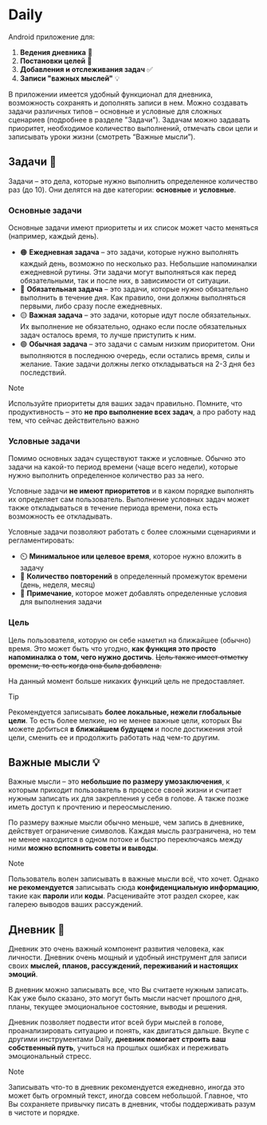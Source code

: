 # Daily
Android приложение для:
1. **Ведения дневника** 📒
2. **Постановки целей** 🎯
3. **Добавления и отслеживания задач** ✅
4. **Записи "важных мыслей"** 💡

В приложении имеется удобный функционал для дневника, возможность сохранять и дополнять записи в нем. Можно создавать задачи различных типов – основные и условные для сложных сценариев (подробнее в разделе "Задачи"). Задачам можно задавать приоритет, необходимое количество выполнений, отмечать свои цели и записывать уроки жизни (смотреть “Важные мысли”).

## Задачи 📑
Задачи – это дела, которые нужно выполнить определенное количество раз (до 10). Они делятся на две категории: **основные** и **условные**.

### Основные задачи
Основные задачи имеют приоритеты и их список может часто меняться (например, каждый день).

- 🟠 **Ежедневная задача** – это задачи, которые нужно выполнять каждый день, возможно по несколько раз. Небольшие напоминалки ежедневной рутины. Эти задачи могут выполняться как перед обязательными, так и после них, в зависимости от ситуации.
- 🔴 **Обязательная задача** – это задачи, которые нужно обязательно выполнить в течение дня. Как правило, они должны выполняться первыми, либо сразу после ежедневных.
- 🟡 **Важная задача** – это задачи, которые идут после обязательных. Их выполнение не обязательно, однако если после обязательных задач осталось время, то лучше приступить к ним.
- 🟢 **Обычная задача** – это задачи с самым низким приоритетом. Они выполняются в последнюю очередь, если остались время, силы и желание. Такие задачи должны легко откладываться на 2-3 дня без последствий.

> [!NOTE]
> Используйте приоритеты для ваших задач правильно. Помните, что продуктивность – это **не про выполнение всех задач**, а про работу над тем, что сейчас действительно важно

### Условные задачи
Помимо основных задач существуют также и условные. Обычно это задачи на какой-то период времени (чаще всего недели), которые нужно выполнить определенное количество раз за него.

Условные задачи **не имеют приоритетов** и в каком порядке выполнять их определяет сам пользователь. Выполнение условных задач может также откладываться в течение периода времени, пока есть возможность ее откладывать.

Условные задачи позволяют работать с более сложными сценариями и регламентировать:
- ⏲️ **Минимальное или целевое время**, которое нужно вложить в задачу
- 🔄 **Количество повторений** в определенный промежуток времени (день, неделя, месяц)
- 📝 **Примечание**, которое может добавлять определенные условия для выполнения задачи

### Цель
Цель пользователя, которую он себе наметил на ближайшее (обычно) время. Это может быть что угодно, **как функция это просто напоминалка о том, чего нужно достичь**. ~~Цель также имеет отметку времени, то есть когда она была добавлена.~~

На данный момент больше никаких функций цель не предоставляет.

> [!TIP]
> Рекомендуется записывать **более локальные, нежели глобальные цели**. То есть более мелкие, но не менее важные цели, которых Вы можете добиться **в ближайшем будущем** и после достижения этой цели, сменить ее и продолжить работать над чем-то другим.

## Важные мысли 💡
Важные мысли – это **небольшие по размеру умозаключения**, к которым приходит пользователь в процессе своей жизни и считает нужным записать их для закрепления у себя в голове. А также позже иметь доступ к прочтению и переосмыслению.

По размеру важные мысли обычно меньше, чем запись в дневнике, действует ограничение символов. Каждая мысль разграничена, но тем не менее находится в одном потоке и быстро переключаясь между ними **можно вспомнить советы и выводы**.

> [!NOTE]
> Пользователь волен записывать в важные мысли всё, что хочет. Однако **не рекомендуется** записывать сюда **конфиденциальную информацию**, такие как **пароли** или **коды**. Расценивайте этот раздел скорее, как галерею выводов ваших рассуждений.

## Дневник 📒
Дневник это очень важный компонент развития человека, как личности. Дневник очень мощный и удобный инструмент для записи своих **мыслей, планов, рассуждений, переживаний и настоящих эмоций**.

В дневник можно записывать все, что Вы считаете нужным записать. Как уже было сказано, это могут быть мысли насчет прошлого дня, планы, текущее эмоциональное состояние, выводы и решения. 

Дневник позволяет подвести итог всей бури мыслей в голове, проанализировать ситуацию и понять, как двигаться дальше. Вкупе с другими инструментами Daily, **дневник помогает строить ваш собственный путь**, учиться на прошлых ошибках и переживать эмоциональный стресс.

> [!NOTE]
> Записывать что-то в дневник рекомендуется ежедневно, иногда это может быть огромный текст, иногда совсем небольшой. Главное, что Вы сохраняете привычку писать в дневник, чтобы поддерживать разум в чистоте и порядке.
